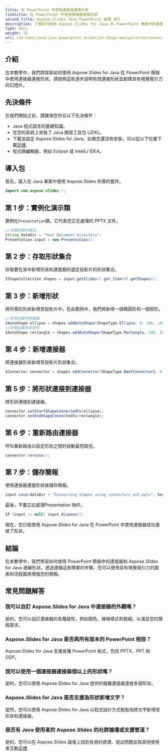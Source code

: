 ```yaml
---
title: 在 PowerPoint 中使用連接器連接形狀
linktitle: 在 PowerPoint 中使用連接器連接形狀
second_title: Aspose.Slides Java PowerPoint 處理 API
description: 了解如何使用 Aspose.Slides for Java 的 PowerPoint 簡報中的連接器連接形狀。適合初學者的逐步教程。
type: docs
weight: 18
url: /zh-hant/java/java-powerpoint-animation-shape-manipulation/connect-shapes-using-connectors-powerpoint/
---
```

## 介紹
在本教學中，我們將探索如何使用 Aspose.Slides for Java 在 PowerPoint 簡報中使用連接器連接形狀。請按照這些逐步說明有效連接形狀並創建具有視覺吸引力的幻燈片。
## 先決條件
在我們開始之前，請確保您符合以下先決條件：
- Java 程式語言的基礎知識。
- 在您的系統上安裝了 Java 開發工具包 (JDK)。
- 下載並設定 Aspose.Slides for Java。如果您還沒有安裝，可以從以下位置下載[這裡](https://releases.aspose.com/slides/java/).
- 程式碼編輯器，例如 Eclipse 或 IntelliJ IDEA。

## 導入包
首先，匯入在 Java 專案中使用 Aspose.Slides 所需的套件。
```java
import com.aspose.slides.*;

```
## 第 1 步：實例化演示類
實例化`Presentation`類，它代表您正在處理的 PPTX 文件。
```java
//文檔目錄的路徑。
String dataDir = "Your Document Directory";
Presentation input = new Presentation();
```
## 第 2 步：存取形狀集合
存取要在其中新增形狀和連接器的選定投影片的形狀集合。
```java
IShapeCollection shapes = input.getSlides().get_Item(0).getShapes();
```
## 第 3 步：新增形狀
將所需的形狀新增至投影片中。在此範例中，我們將新增一個橢圓形和一個矩形。
```java
//新增自動形狀橢圓
IAutoShape ellipse = shapes.addAutoShape(ShapeType.Ellipse, 0, 100, 100, 100);
//新增自動形狀矩形
IAutoShape rectangle = shapes.addAutoShape(ShapeType.Rectangle, 100, 300, 100, 100);
```
## 第 4 步：新增連接器
將連接器形狀新增至投影片形狀集合。
```java
IConnector connector = shapes.addConnector(ShapeType.BentConnector2, 0, 0, 10, 10);
```
## 第 5 步：將形狀連接到連接器
將形狀連接到連接器。
```java
connector.setStartShapeConnectedTo(ellipse);
connector.setEndShapeConnectedTo(rectangle);
```
## 第 6 步：重新路由連接器
呼叫重新路由以設定形狀之間的自動最短路徑。
```java
connector.reroute();
```
## 第 7 步：儲存簡報
使用連接器連接形狀後儲存簡報。
```java
input.save(dataDir + "Connecting shapes using connectors_out.pptx", SaveFormat.Pptx);
```
最後，不要忘記處理Presentation 物件。
```java
if (input != null) input.dispose();
```
現在，您已經使用 Aspose.Slides for Java 在 PowerPoint 中使用連接器成功連接了形狀。

## 結論
在本教學中，我們學習如何使用 PowerPoint 簡報中的連接器和 Aspose.Slides for Java 連線形狀。透過遵循這些簡單的步驟，您可以使用具有視覺吸引力的圖表和流程圖來增強您的簡報。
## 常見問題解答
### 我可以自訂 Aspose.Slides for Java 中連接器的外觀嗎？
是的，您可以自訂連接器的各種屬性，例如顏色、線條樣式和粗細，以滿足您的簡報需求。
### Aspose.Slides for Java 是否與所有版本的 PowerPoint 相容？
Aspose.Slides for Java 支援各種 PowerPoint 格式，包括 PPTX、PPT 和 ODP。
### 我可以使用一個連接器連接兩個以上的形狀嗎？
是的，您可以使用 Aspose.Slides for Java 提供的複雜連接器連接多個形狀。
### Aspose.Slides for Java 是否支援為形狀新增文字？
當然，您可以使用 Aspose.Slides for Java 以程式設計方式輕鬆地將文字新增至形狀和連接器。
### 是否有 Java 使用者的 Aspose.Slides 的社群論壇或支援管道？
是的，您可以在 Aspose.Slides 論壇上找到有用的資源、提出問題並與其他使用者互動[這裡](https://forum.aspose.com/c/slides/11).